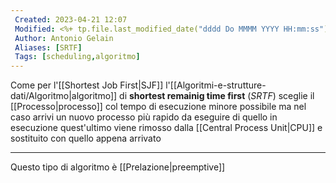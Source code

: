 ```yaml
---
 Created: 2023-04-21 12:07
 Modified: <%+ tp.file.last_modified_date("dddd Do MMMM YYYY HH:mm:ss") %>
 Author: Antonio Gelain
 Aliases: [SRTF]
 Tags: [scheduling,algoritmo]
---
```


Come per l'[[Shortest Job First|SJF]] l'[[Algoritmi-e-strutture-dati/Algoritmo|algoritmo]] di **shortest remainig time first** (*SRTF*) sceglie il [[Processo|processo]] col tempo di esecuzione minore possibile ma nel caso arrivi un nuovo processo più rapido da eseguire di quello in esecuzione quest'ultimo viene rimosso dalla [[Central Process Unit|CPU]] e sostituito con quello appena arrivato

---

Questo tipo di algoritmo è [[Prelazione|preemptive]]